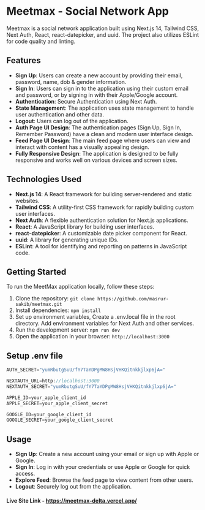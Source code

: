# Meetmax - Social Network App

Meetmax is a social network application built using Next.js 14, Tailwind CSS, Next Auth, React, react-datepicker, and uuid. The project also utilizes ESLint for code quality and linting.

## Features

- **Sign Up**: Users can create a new account by providing their email, password, name, dob & gender information.
- **Sign In**: Users can sign in to the application using their custom email and password, or by signing in with their Apple/Google account.
- **Authentication**: Secure Authentication using Next Auth.
- **State Management**: The application uses state management to handle user authentication and other data.
- **Logout**: Users can log out of the application.
- **Auth Page UI Design**: The authentication pages (Sign Up, Sign In, Remember Password) have a clean and modern user interface design.
- **Feed Page UI Design**: The main feed page where users can view and interact with content has a visually appealing design.
- **Fully Responsive Design**: The application is designed to be fully responsive and works well on various devices and screen sizes.

## Technologies Used

- **Next.js 14**: A React framework for building server-rendered and static websites.
- **Tailwind CSS**: A utility-first CSS framework for rapidly building custom user interfaces.
- **Next Auth**: A flexible authentication solution for Next.js applications.
- **React**: A JavaScript library for building user interfaces.
- **react-datepicker**: A customizable date picker component for React.
- **uuid**: A library for generating unique IDs.
- **ESLint**: A tool for identifying and reporting on patterns in JavaScript code.

## Getting Started

To run the MeetMax application locally, follow these steps:

1. Clone the repository: `git clone https://github.com/masrur-sakib/meetmax.git`
2. Install dependencies: `npm install`
3. Set up environment variables, Create a .env.local file in the root directory. Add environment variables for Next Auth and other services.
5. Run the development server: `npm run dev`
6. Open the application in your browser: `http://localhost:3000`

## Setup .env file
```js
AUTH_SECRET="yumRbutgSuU/fY7TaYDPgMW8HsjVHKQitnkkjlxp6jA="

NEXTAUTH_URL=http://localhost:3000
NEXTAUTH_SECRET="yumRbutgSuU/fY7TaYDPgMW8HsjVHKQitnkkjlxp6jA="

APPLE_ID=your_apple_client_id
APPLE_SECRET=your_apple_client_secret

GOOGLE_ID=your_google_client_id
GOOGLE_SECRET=your_google_client_secret
```

## Usage

- **Sign Up**: Create a new account using your email or sign up with Apple or Google.
- **Sign In**: Log in with your credentials or use Apple or Google for quick access.
- **Explore Feed**: Browse the feed page to view content from other users.
- **Logout**: Securely log out from the application.

#### Live Site Link - https://meetmax-delta.vercel.app/
